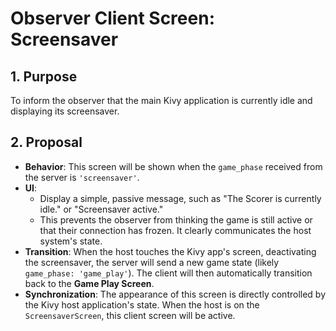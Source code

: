 # Observer Client Screen: Screensaver

## 1. Purpose

To inform the observer that the main Kivy application is currently idle and displaying its screensaver.

## 2. Proposal

- **Behavior**: This screen will be shown when the `game_phase` received from the server is `'screensaver'`.
- **UI**:
  - Display a simple, passive message, such as "The Scorer is currently idle." or "Screensaver active."
  - This prevents the observer from thinking the game is still active or that their connection has frozen. It clearly communicates the host system's state.
- **Transition**: When the host touches the Kivy app's screen, deactivating the screensaver, the server will send a new game state (likely `game_phase: 'game_play'`). The client will then automatically transition back to the **Game Play Screen**.
- **Synchronization**: The appearance of this screen is directly controlled by the Kivy host application's state. When the host is on the `ScreensaverScreen`, this client screen will be active.
